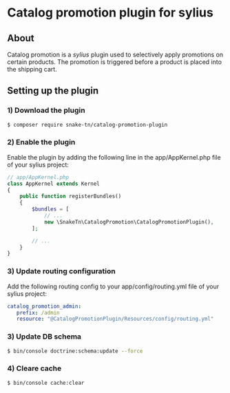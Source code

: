 # Catalog promotion plugin for sylius #

## About ##
Catalog promotion is a *sylius* plugin used to selectively apply promotions on certain products.
The promotion is triggered before a product is placed into the shipping cart.

## Setting up the plugin ##

### 1) Download the plugin ### 
```bash
$ composer require snake-tn/catalog-promotion-plugin

```
### 2) Enable the plugin ###
Enable the plugin by adding the following line in the app/AppKernel.php file of your sylius project:

```php
// app/AppKernel.php
class AppKernel extends Kernel
{
    public function registerBundles()
    {
        $bundles = [
            // ...
            new \SnakeTn\CatalogPromotion\CatalogPromotionPlugin(),
        ];

        // ...
    }
}
```

### 3) Update routing configuration ###
 Add the following routing config to your app/config/routing.yml file of your sylius project:
 ```yaml
catalog_promotion_admin:
    prefix: /admin
    resource: "@CatalogPromotionPlugin/Resources/config/routing.yml"
 ```
### 3) Update DB schema ###
```bash
$ bin/console doctrine:schema:update --force

```

### 4) Cleare cache ###
```bash
$ bin/console cache:clear

```
